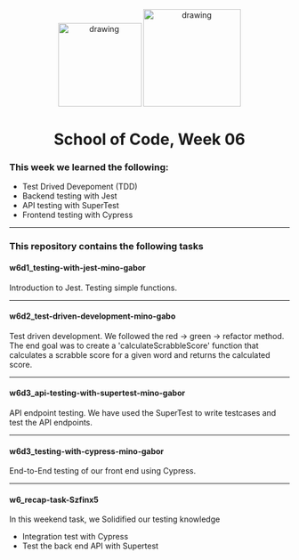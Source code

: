 <div align="center">
    <img src="https://iconape.com/wp-content/png_logo_vector/jest-logo.png" alt="drawing" width="150"/>
    <img src="https://pbs.twimg.com/profile_images/1512090708181725184/KAPAXmDg_400x400.jpg" alt="drawing" width="175"/>
</div>
<h1 align="center">School of Code, Week 06</h1>

### This week we learned the following:
 - Test Drived Devepoment (TDD)
 - Backend testing with Jest
 - API testing with SuperTest
 - Frontend testing with Cypress

---

### This repository contains the following tasks

#### w6d1_testing-with-jest-mino-gabor

Introduction to Jest. Testing simple functions.

---
#### w6d2_test-driven-development-mino-gabo

Test driven development. We followed the red -> green -> refactor method.    
The end goal was to create a 'calculateScrabbleScore' function that calculates a scrabble score for a given word and returns the calculated score.   

---

#### w6d3_api-testing-with-supertest-mino-gabor

API endpoint testing. We have used the SuperTest to write testcases and test the API endpoints.

---

#### w6d3_testing-with-cypress-mino-gabor

End-to-End testing of our front end using Cypress.

---

#### w6_recap-task-Szfinx5

In this weekend task, we Solidified our testing knowledge
  - Integration test with Cypress
  - Test the back end API with Supertest
